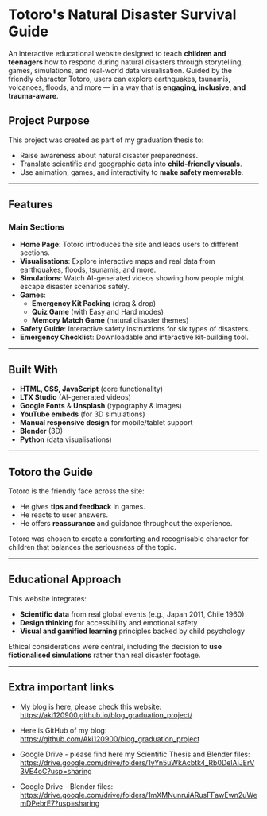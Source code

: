 # Totoro's Natural Disaster Survival Guide

An interactive educational website designed to teach **children and teenagers** how to respond during natural disasters through storytelling, games, simulations, and real-world data visualisation. Guided by the friendly character Totoro, users can explore earthquakes, tsunamis, volcanoes, floods, and more — in a way that is **engaging, inclusive, and trauma-aware**.

## Project Purpose

This project was created as part of my graduation thesis to:
- Raise awareness about natural disaster preparedness.
- Translate scientific and geographic data into **child-friendly visuals**.
- Use animation, games, and interactivity to **make safety memorable**.

---

## Features

### Main Sections
- **Home Page**: Totoro introduces the site and leads users to different sections.
- **Visualisations**: Explore interactive maps and real data from earthquakes, floods, tsunamis, and more.
- **Simulations**: Watch AI-generated videos showing how people might escape disaster scenarios safely.
- **Games**:
  - **Emergency Kit Packing** (drag & drop)
  - **Quiz Game** (with Easy and Hard modes)
  - **Memory Match Game** (natural disaster themes)
- **Safety Guide**: Interactive safety instructions for six types of disasters.
- **Emergency Checklist**: Downloadable and interactive kit-building tool.

---

## Built With

- **HTML, CSS, JavaScript** (core functionality)
- **LTX Studio** (AI-generated videos)
- **Google Fonts** & **Unsplash** (typography & images)
- **YouTube embeds** (for 3D simulations)
- **Manual responsive design** for mobile/tablet support
- **Blender** (3D)
- **Python** (data visualisations)

---

## Totoro the Guide

Totoro is the friendly face across the site:
- He gives **tips and feedback** in games.
- He reacts to user answers.
- He offers **reassurance** and guidance throughout the experience.

Totoro was chosen to create a comforting and recognisable character for children that balances the seriousness of the topic.

---

## Educational Approach

This website integrates:
- **Scientific data** from real global events (e.g., Japan 2011, Chile 1960)
- **Design thinking** for accessibility and emotional safety
- **Visual and gamified learning** principles backed by child psychology

Ethical considerations were central, including the decision to **use fictionalised simulations** rather than real disaster footage.

---

## Extra important links

- My blog is here, please check this website: https://aki120900.github.io/blog_graduation_project/
- Here is GitHub of my blog: https://github.com/Aki120900/blog_graduation_project

- Google Drive - please find here my Scientific Thesis and Blender files: https://drive.google.com/drive/folders/1yYn5uWkAcbtk4_Rb0DelAiJErV3VE4oC?usp=sharing
- Google Drive - Blender files: https://drive.google.com/drive/folders/1mXMNunruiARusFFawEwn2uWemDPebrE7?usp=sharing
